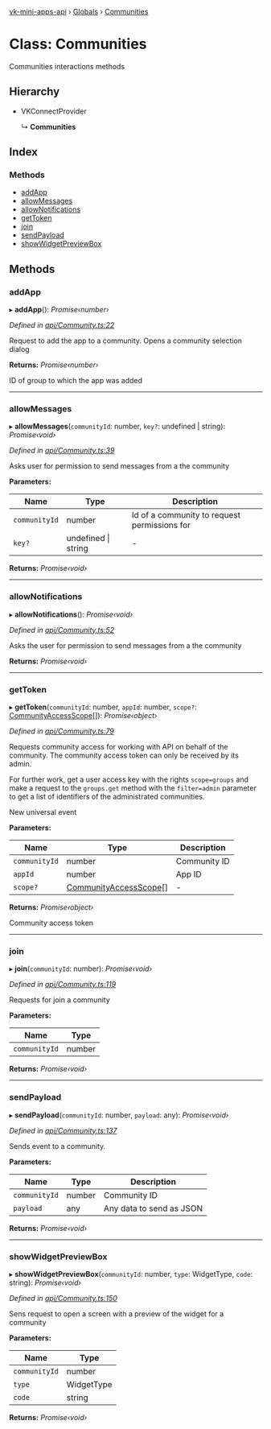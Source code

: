 [vk-mini-apps-api](../README.md) › [Globals](../globals.md) › [Communities](communities.md)

# Class: Communities

Communities interactions methods

## Hierarchy

* VKConnectProvider

  ↳ **Communities**

## Index

### Methods

* [addApp](communities.md#addapp)
* [allowMessages](communities.md#allowmessages)
* [allowNotifications](communities.md#allownotifications)
* [getToken](communities.md#gettoken)
* [join](communities.md#join)
* [sendPayload](communities.md#sendpayload)
* [showWidgetPreviewBox](communities.md#showwidgetpreviewbox)

## Methods

###  addApp

▸ **addApp**(): *Promise‹number›*

*Defined in [api/Community.ts:22](https://github.com/VKCOM/vk-mini-apps-api/blob/434adad/src/api/Community.ts#L22)*

Request to add the app to a community. Opens a community selection dialog

**Returns:** *Promise‹number›*

ID of group to which the app was added

___

###  allowMessages

▸ **allowMessages**(`communityId`: number, `key?`: undefined | string): *Promise‹void›*

*Defined in [api/Community.ts:39](https://github.com/VKCOM/vk-mini-apps-api/blob/434adad/src/api/Community.ts#L39)*

Asks user for permission to send messages from a the community

**Parameters:**

Name | Type | Description |
------ | ------ | ------ |
`communityId` | number | Id of a community to request permissions for |
`key?` | undefined &#124; string | - |

**Returns:** *Promise‹void›*

___

###  allowNotifications

▸ **allowNotifications**(): *Promise‹void›*

*Defined in [api/Community.ts:52](https://github.com/VKCOM/vk-mini-apps-api/blob/434adad/src/api/Community.ts#L52)*

Asks the user for permission to send messages from a the community

**Returns:** *Promise‹void›*

___

###  getToken

▸ **getToken**(`communityId`: number, `appId`: number, `scope?`: [CommunityAccessScope](../globals.md#communityaccessscope)[]): *Promise‹object›*

*Defined in [api/Community.ts:79](https://github.com/VKCOM/vk-mini-apps-api/blob/434adad/src/api/Community.ts#L79)*

Requests community access for working with API on behalf of the community.
The community access token can only be received by its admin.

For further work, get a user access key with the rights `scope=groups`
and make a request to the `groups.get` method with the `filter=admin`
parameter to get a list of identifiers of the administrated communities.

New universal event

**Parameters:**

Name | Type | Description |
------ | ------ | ------ |
`communityId` | number | Community ID |
`appId` | number | App ID |
`scope?` | [CommunityAccessScope](../globals.md#communityaccessscope)[] | - |

**Returns:** *Promise‹object›*

Community access token

___

###  join

▸ **join**(`communityId`: number): *Promise‹void›*

*Defined in [api/Community.ts:119](https://github.com/VKCOM/vk-mini-apps-api/blob/434adad/src/api/Community.ts#L119)*

Requests for join a community

**Parameters:**

Name | Type |
------ | ------ |
`communityId` | number |

**Returns:** *Promise‹void›*

___

###  sendPayload

▸ **sendPayload**(`communityId`: number, `payload`: any): *Promise‹void›*

*Defined in [api/Community.ts:137](https://github.com/VKCOM/vk-mini-apps-api/blob/434adad/src/api/Community.ts#L137)*

Sends event to a community.

**Parameters:**

Name | Type | Description |
------ | ------ | ------ |
`communityId` | number | Community ID |
`payload` | any | Any data to send as JSON  |

**Returns:** *Promise‹void›*

___

###  showWidgetPreviewBox

▸ **showWidgetPreviewBox**(`communityId`: number, `type`: WidgetType, `code`: string): *Promise‹void›*

*Defined in [api/Community.ts:150](https://github.com/VKCOM/vk-mini-apps-api/blob/434adad/src/api/Community.ts#L150)*

Sens request to open a screen with a preview of the widget for a
community

**Parameters:**

Name | Type |
------ | ------ |
`communityId` | number |
`type` | WidgetType |
`code` | string |

**Returns:** *Promise‹void›*
